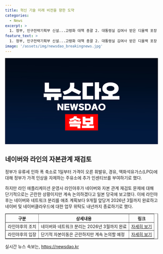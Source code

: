 ```yaml
---
title: 혁신 기술 미래 비전을 향한 도약
categories:
  - News
excerpt: >
  1. 정부, 인구전략기획부 신설...고령화 대책 총괄 2. 대통령실 김여사 받은 디올백 포장 그대로 보관 3. 의료계, 전공의 사직 수리시점 논란 4. 라인, 네이버와 자본관계 재검토 5. 정부, 유류세 인하로 주유소에 추가 인센티브 부여 6. 이재명측, 김혜경 씨의 공직선거법 위반 증언 논란 7. 검찰, 김정숙 여사 샤넬 재킷 의혹 조사 8. 화성시 공장 화재 희생자 비하 논란 9. 은행, 5대 은행 가계대출 최대폭 증가 10. 프랑스 극우정당, 총선 1위...좌파 2위, 범여권 3위
feature_text: >
  1. 정부, 인구전략기획부 신설...고령화 대책 총괄 2. 대통령실 김여사 받은 디올백 포장 그대로 보관 3. 의료계, 전공의 사직 수리시점 논란 4. 라인, 네이버와 자본관계 재검토 5. 정부, 유류세 인하로 주유소에 추가 인센티브 부여 6. 이재명측, 김혜경 씨의 공직선거법 위반 증언 논란 7. 검찰, 김정숙 여사 샤넬 재킷 의혹 조사 8. 화성시 공장 화재 희생자 비하 논란 9. 은행, 5대 은행 가계대출 최대폭 증가 10. 프랑스 극우정당, 총선 1위...좌파 2위, 범여권 3위
image: '/assets/img/newsdao_breakingnews.jpg'
---
```


<p><img src="/assets/img/newsdao_breakingnews.jpg" alt="koreaapp 속보" /></p>

<h2 data-ke-size="size26">네이버와 라인의 자본관계 재검토</h2>

<p data-ke-size="size16">정부가 유류세 인하 폭 축소로 1일부터 가격이 오른 휘발유, 경유, 액화석유가스(LPG)에 대해 정부가 가격 인상을 자제하는 주유소에 추가 인센티브를 부여하기로 했다.</p>

<p data-ke-size="size16">하지만 라인 애플리케이션 운영사 라인야후가 네이버와 자본 관계 재검토 문제에 대해 단기적으로는 곤란한 상황이지만 계속 논의하겠다고 일본 당국에 보고했다. 이에 라인야후는 네이버와 네트워크 분리를 애초 계획보다 9개월 앞당겨 2026년 3월까지 완료하고 네이버 및 네이버클라우드에 대한 업무 위탁도 내년까지 종료하기로 했다.</p>

<table border="1">
<thead>
<tr>
<th>구분</th>
<th>상세내용</th>
<th>링크</th>
</tr>
</thead>
<tbody>
<tr>
<td>라인야후의 조치</td>
<td>네이버와 네트워크 분리는 2026년 3월까지 완료</td>
<td><a href="https://www.yna.co.kr/view/AKR20240701131051073">자세히 보기</a></td>
</tr>
<tr>
<td>라인야후의 입장</td>
<td>단기적 자본이동은 곤란하지만 계속 논의할 예정</td>
<td><a href="https://www.yna.co.kr/view/AKR20240701131051073">자세히 보기</a></td>
</tr>
</tbody>
</table>
실시간 뉴스 속보는, <a href="https://newsdao.kr" rel="dofollow">https://newsdao.kr</a>


